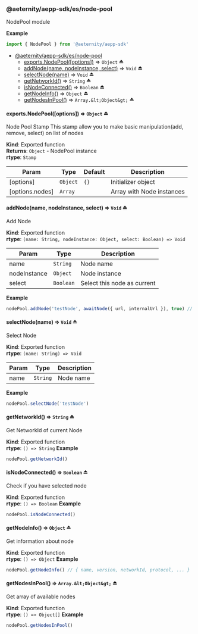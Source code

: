 <a id="module_@aeternity/aepp-sdk/es/node-pool"></a>

### @aeternity/aepp-sdk/es/node-pool
NodePool module

**Example**  
```js
import { NodePool } from '@aeternity/aepp-sdk'
```

* [@aeternity/aepp-sdk/es/node-pool](#module_@aeternity/aepp-sdk/es/node-pool)
    * [exports.NodePool([options])](#exp_module_@aeternity/aepp-sdk/es/node-pool--exports.NodePool) ⇒ `Object` ⏏
    * [addNode(name, nodeInstance, select)](#exp_module_@aeternity/aepp-sdk/es/node-pool--addNode) ⇒ `Void` ⏏
    * [selectNode(name)](#exp_module_@aeternity/aepp-sdk/es/node-pool--selectNode) ⇒ `Void` ⏏
    * [getNetworkId()](#exp_module_@aeternity/aepp-sdk/es/node-pool--getNetworkId) ⇒ `String` ⏏
    * [isNodeConnected()](#exp_module_@aeternity/aepp-sdk/es/node-pool--isNodeConnected) ⇒ `Boolean` ⏏
    * [getNodeInfo()](#exp_module_@aeternity/aepp-sdk/es/node-pool--getNodeInfo) ⇒ `Object` ⏏
    * [getNodesInPool()](#exp_module_@aeternity/aepp-sdk/es/node-pool--getNodesInPool) ⇒ `Array.&lt;Object&gt;` ⏏

<a id="exp_module_@aeternity/aepp-sdk/es/node-pool--exports.NodePool"></a>

#### exports.NodePool([options]) ⇒ `Object` ⏏
Node Pool Stamp
This stamp allow you to make basic manipulation(add, remove, select) on list of nodes

**Kind**: Exported function  
**Returns**: `Object` - NodePool instance  
**rtype**: `Stamp`

| Param | Type | Default | Description |
| --- | --- | --- | --- |
| [options] | `Object` | <code>{}</code> | Initializer object |
| [options.nodes] | `Array` |  | Array with Node instances |

<a id="exp_module_@aeternity/aepp-sdk/es/node-pool--addNode"></a>

#### addNode(name, nodeInstance, select) ⇒ `Void` ⏏
Add Node

**Kind**: Exported function  
**rtype**: `(name: String, nodeInstance: Object, select: Boolean) => Void`

| Param | Type | Description |
| --- | --- | --- |
| name | `String` | Node name |
| nodeInstance | `Object` | Node instance |
| select | `Boolean` | Select this node as current |

**Example**  
```js
nodePool.addNode('testNode', awaitNode({ url, internalUrl }), true) // add and select new node with name 'testNode'
```
<a id="exp_module_@aeternity/aepp-sdk/es/node-pool--selectNode"></a>

#### selectNode(name) ⇒ `Void` ⏏
Select Node

**Kind**: Exported function  
**rtype**: `(name: String) => Void`

| Param | Type | Description |
| --- | --- | --- |
| name | `String` | Node name |

**Example**  
```js
nodePool.selectNode('testNode')
```
<a id="exp_module_@aeternity/aepp-sdk/es/node-pool--getNetworkId"></a>

#### getNetworkId() ⇒ `String` ⏏
Get NetworkId of current Node

**Kind**: Exported function  
**rtype**: `() => String`
**Example**  
```js
nodePool.getNetworkId()
```
<a id="exp_module_@aeternity/aepp-sdk/es/node-pool--isNodeConnected"></a>

#### isNodeConnected() ⇒ `Boolean` ⏏
Check if you have selected node

**Kind**: Exported function  
**rtype**: `() => Boolean`
**Example**  
```js
nodePool.isNodeConnected()
```
<a id="exp_module_@aeternity/aepp-sdk/es/node-pool--getNodeInfo"></a>

#### getNodeInfo() ⇒ `Object` ⏏
Get information about node

**Kind**: Exported function  
**rtype**: `() => Object`
**Example**  
```js
nodePool.getNodeInfo() // { name, version, networkId, protocol, ... }
```
<a id="exp_module_@aeternity/aepp-sdk/es/node-pool--getNodesInPool"></a>

#### getNodesInPool() ⇒ `Array.&lt;Object&gt;` ⏏
Get array of available nodes

**Kind**: Exported function  
**rtype**: `() => Object[]`
**Example**  
```js
nodePool.getNodesInPool()
```
